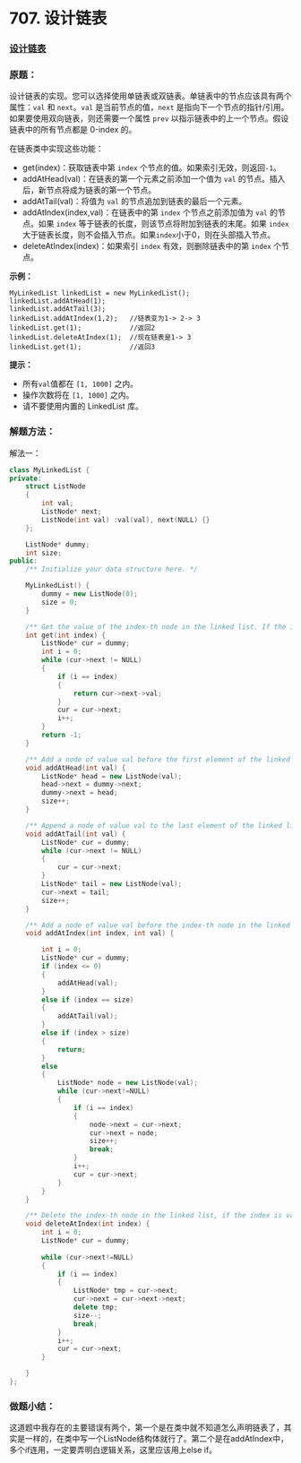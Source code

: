 # 707. 设计链表

### [设计链表](https://leetcode-cn.com/problems/design-linked-list/)

### 原题：

设计链表的实现。您可以选择使用单链表或双链表。单链表中的节点应该具有两个属性：`val` 和 `next`。`val` 是当前节点的值，`next` 是指向下一个节点的指针/引用。如果要使用双向链表，则还需要一个属性 `prev` 以指示链表中的上一个节点。假设链表中的所有节点都是 0-index 的。

在链表类中实现这些功能：

* get(index)：获取链表中第 `index` 个节点的值。如果索引无效，则返回`-1`。
* addAtHead(val)：在链表的第一个元素之前添加一个值为 `val` 的节点。插入后，新节点将成为链表的第一个节点。
* addAtTail(val)：将值为 `val` 的节点追加到链表的最后一个元素。
* addAtIndex(index,val)：在链表中的第 `index` 个节点之前添加值为 `val`  的节点。如果 `index` 等于链表的长度，则该节点将附加到链表的末尾。如果 `index` 大于链表长度，则不会插入节点。如果`index`小于0，则在头部插入节点。
* deleteAtIndex(index)：如果索引 `index` 有效，则删除链表中的第 `index` 个节点。

**示例：**

```
MyLinkedList linkedList = new MyLinkedList();
linkedList.addAtHead(1);
linkedList.addAtTail(3);
linkedList.addAtIndex(1,2);   //链表变为1-> 2-> 3
linkedList.get(1);            //返回2
linkedList.deleteAtIndex(1);  //现在链表是1-> 3
linkedList.get(1);            //返回3
```

**提示：**

* 所有`val`值都在 `[1, 1000]` 之内。
* 操作次数将在  `[1, 1000]` 之内。
* 请不要使用内置的 LinkedList 库。

### 解题方法：

解法一：

```cpp
class MyLinkedList {
private:
    struct ListNode
    {
        int val;
        ListNode* next;
        ListNode(int val) :val(val), next(NULL) {}
    };

    ListNode* dummy;
    int size;
public:
    /** Initialize your data structure here. */

    MyLinkedList() {
        dummy = new ListNode(0);
        size = 0;
    }

    /** Get the value of the index-th node in the linked list. If the index is invalid, return -1. */
    int get(int index) {
        ListNode* cur = dummy;
        int i = 0;
        while (cur->next != NULL)
        {
            if (i == index)
            {
                return cur->next->val;
            }
            cur = cur->next;
            i++;
        }
        return -1;
    }

    /** Add a node of value val before the first element of the linked list. After the insertion, the new node will be the first node of the linked list. */
    void addAtHead(int val) {
        ListNode* head = new ListNode(val);
        head->next = dummy->next;
        dummy->next = head;
        size++;
    }

    /** Append a node of value val to the last element of the linked list. */
    void addAtTail(int val) {
        ListNode* cur = dummy;
        while (cur->next != NULL)
        {
            cur = cur->next;
        }
        ListNode* tail = new ListNode(val);
        cur->next = tail;
        size++;
    }

    /** Add a node of value val before the index-th node in the linked list. If index equals to the length of linked list, the node will be appended to the end of linked list. If index is greater than the length, the node will not be inserted. */
    void addAtIndex(int index, int val) {

        int i = 0;
        ListNode* cur = dummy;
        if (index <= 0)
        {
            addAtHead(val);
        }
        else if (index == size)
        {
            addAtTail(val);
        }
        else if (index > size)
        {
            return;
        }
        else
        {
            ListNode* node = new ListNode(val);
            while (cur->next!=NULL)
            {
                if (i == index)
                {
                    node->next = cur->next;
                    cur->next = node;           
                    size++;
                    break;
                }
                i++;
                cur = cur->next;
            }
        }
    }

    /** Delete the index-th node in the linked list, if the index is valid. */
    void deleteAtIndex(int index) {
        int i = 0;
        ListNode* cur = dummy;
        
        while (cur->next!=NULL)
        {
            if (i == index)
            {
                ListNode* tmp = cur->next;
                cur->next = cur->next->next;
                delete tmp;
                size--;
                break;
            }
            i++;
            cur = cur->next;
        }

    }
};
```

### 做题小结：

这道题中我存在的主要错误有两个，第一个是在类中就不知道怎么声明链表了，其实是一样的，在类中写一个ListNode结构体就行了。第二个是在addAtIndex中，多个if连用，一定要弄明白逻辑关系，这里应该用上else if。
